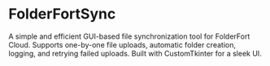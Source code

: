 # FolderFortSync
A simple and efficient GUI-based file synchronization tool for FolderFort Cloud. Supports one-by-one file uploads, automatic folder creation, logging, and retrying failed uploads. Built with CustomTkinter for a sleek UI. 
